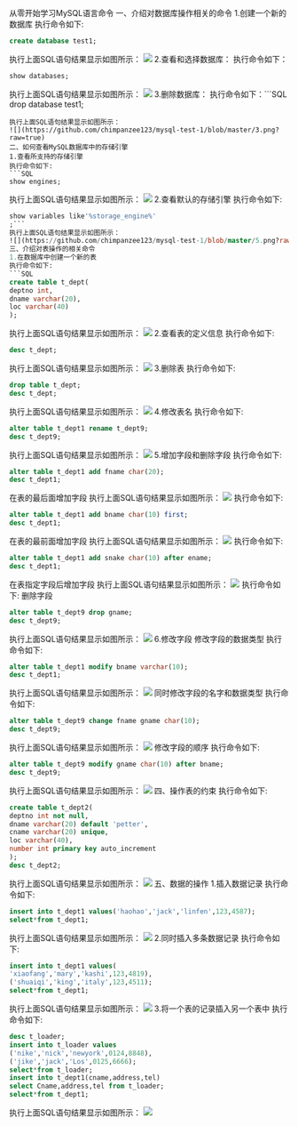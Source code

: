 从零开始学习MySQL语言命令
一、介绍对数据库操作相关的命令
1.创建一个新的数据库
执行命令如下:
```SQL
create database test1;
```
执行上面SQL语句结果显示如图所示：
![](https://github.com/chimpanzee123/mysql-test-1/blob/master/1.png?raw=true)
2.查看和选择数据库：
执行命令如下：
```SQL
show databases;
```
执行上面SQL语句结果显示如图所示：
![](https://github.com/chimpanzee123/mysql-test-1/blob/master/2.png?raw=true)
3.删除数据库：
执行命令如下：```SQL
drop database test1;
```
执行上面SQL语句结果显示如图所示：
![](https://github.com/chimpanzee123/mysql-test-1/blob/master/3.png?raw=true)
二、如何查看MySQL数据库中的存储引擎
1.查看所支持的存储引擎
执行命令如下:
```SQL
show engines;
```
执行上面SQL语句结果显示如图所示：
![](https://github.com/chimpanzee123/mysql-test-1/blob/master/4.png?raw=true)
2.查看默认的存储引擎
执行命令如下:
```SQL
show variables like'%storage_engine%'
;```
执行上面SQL语句结果显示如图所示：
![](https://github.com/chimpanzee123/mysql-test-1/blob/master/5.png?raw=true)
三、介绍对表操作的相关命令
1.在数据库中创建一个新的表
执行命令如下:
```SQL
create table t_dept(
deptno int,
dname varchar(20),
loc varchar(40)
);
```
执行上面SQL语句结果显示如图所示：
![](https://github.com/chimpanzee123/mysql-test-1/blob/master/6.png?raw=true)
2.查看表的定义信息
执行命令如下:
```SQL
desc t_dept;
```
执行上面SQL语句结果显示如图所示：
![](https://github.com/chimpanzee123/mysql-test-1/blob/master/7.png?raw=true)
3.删除表
执行命令如下:
```SQL
drop table t_dept;
desc t_dept;
```
执行上面SQL语句结果显示如图所示：
![](https://github.com/chimpanzee123/mysql-test-1/blob/master/8.png?raw=true)
4.修改表名
执行命令如下:
```SQL
alter table t_dept1 rename t_dept9;
desc t_dept9;
```
执行上面SQL语句结果显示如图所示：
![](https://github.com/chimpanzee123/mysql-test-1/blob/master/26.png?raw=true)
5.增加字段和删除字段
执行命令如下:
```SQL
alter table t_dept1 add fname char(20);
desc t_dept1;
```
在表的最后面增加字段
执行上面SQL语句结果显示如图所示：
![](https://github.com/chimpanzee123/mysql-test-1/blob/master/25.png?raw=true)
执行命令如下:
```SQL
alter table t_dept1 add bname char(10) first;
desc t_dept1;
```
在表的最前面增加字段
执行上面SQL语句结果显示如图所示：
![](https://github.com/chimpanzee123/mysql-test-1/blob/master/17.png?raw=true)
执行命令如下:
```SQL
alter table t_dept1 add snake char(10) after ename;
desc t_dept1;
```
在表指定字段后增加字段
执行上面SQL语句结果显示如图所示：
![](https://github.com/chimpanzee123/mysql-test-1/blob/master/18.png?raw=true)
执行命令如下:
删除字段
```SQL
alter table t_dept9 drop gname;
desc t_dept9;
```
执行上面SQL语句结果显示如图所示：
![](https://github.com/chimpanzee123/mysql-test-1/blob/master/29.png?raw=true)
6.修改字段
修改字段的数据类型
执行命令如下:
```SQL
alter table t_dept1 modify bname varchar(10);
desc t_dept1;
```
执行上面SQL语句结果显示如图所示：
![](https://github.com/chimpanzee123/mysql-test-1/blob/master/20.png?raw=true)
同时修改字段的名字和数据类型
执行命令如下:
```SQL
alter table t_dept9 change fname gname char(10);
desc t_dept9;
```
执行上面SQL语句结果显示如图所示：
![](https://github.com/chimpanzee123/mysql-test-1/blob/master/27.png?raw=true)
修改字段的顺序
执行命令如下:
```SQL
alter table t_dept9 modify gname char(10) after bname;
desc t_dept9;
```
执行上面SQL语句结果显示如图所示：
![](https://github.com/chimpanzee123/mysql-test-1/blob/master/28.png?raw=true)
四、操作表的约束
执行命令如下:
```SQL
create table t_dept2(
deptno int not null,
dname varchar(20) default 'petter',
cname varchar(20) unique,
loc varchar(40),
number int primary key auto_increment
);
desc t_dept2;
```
执行上面SQL语句结果显示如图所示：
![](https://github.com/chimpanzee123/mysql-test-1/blob/master/13.png?raw=true)
五、数据的操作
1.插入数据记录
执行命令如下:
```SQL
insert into t_dept1 values('haohao','jack','linfen',123,4587);
select*from t_dept1;
```
执行上面SQL语句结果显示如图所示：
![](https://github.com/chimpanzee123/mysql-test-1/blob/master/14.png?raw=true)
2.同时插入多条数据记录
执行命令如下:
```SQL
insert into t_dept1 values(
'xiaofang','mary','kashi',123,4819),
('shuaiqi','king','italy',123,4511);
select*from t_dept1;
```
执行上面SQL语句结果显示如图所示：
![](https://github.com/chimpanzee123/mysql-test-1/blob/master/15.png?raw=true)
3.将一个表的记录插入另一个表中
执行命令如下:
```SQL
desc t_loader;
insert into t_loader values
('nike','nick','newyork',0124,8848),
('jike','jack','Los',0125,6666);
select*from t_loader;
insert into t_dept1(cname,address,tel)
select Cname,address,tel from t_loader;
select*from t_dept1;
```
执行上面SQL语句结果显示如图所示：
![](https://github.com/chimpanzee123/mysql-test-1/blob/master/16.png?raw=true)
